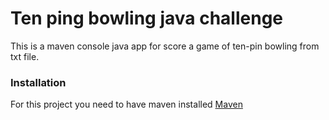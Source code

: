 # Ten ping bowling java challenge

This is a maven console java app for score a game of ten-pin bowling from txt file.

### Installation

For this project you need to have maven installed [Maven](https://maven.apache.org/)